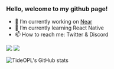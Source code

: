 ### Hello, welcome to my github page!

- 🔭 I’m currently working on [Near](https://nearsocial.app)
- 🌱 I’m currently learning React Native
- 📫 How to reach me: Twitter & Discord

![](https://img.shields.io/twitch/status/SharkyE2?color=red&style=for-the-badge)
![](https://img.shields.io/twitter/follow/ObiNewman0?color=red&style=for-the-badge)

![TideOPL's GitHub stats](https://github-readme-stats.vercel.app/api?username=TideOPL&theme=synthwave&show_icons=true)

